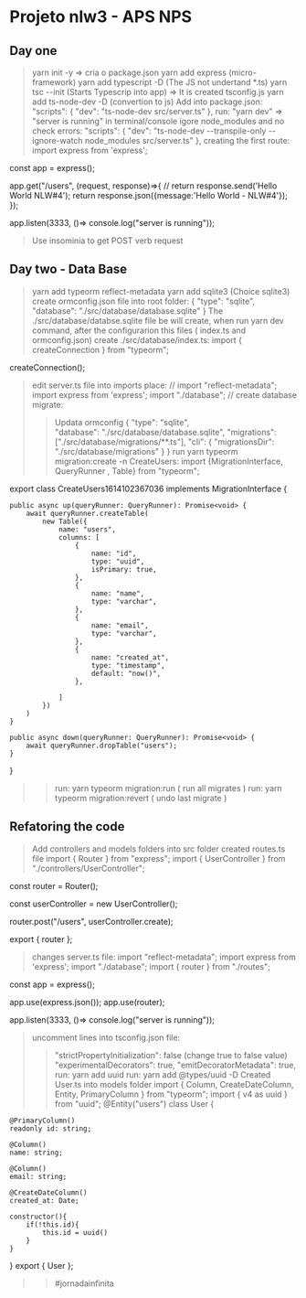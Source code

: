 # Projeto nlw3 - APS NPS
## Day one
> yarn init -y => cria o package.json
> yarn add express (micro-framework)
> yarn add typescript -D (The JS not undertand *.ts)
> yarn tsc --init (Starts Typescrip into app) => It is created tsconfig.js
> yarn add ts-node-dev -D (convertion to js)
> Add into package.json:
"scripts": {
    "dev": "ts-node-dev src/server.ts"
  },
> run: "yarn dev" => "server is running" in terminal/console
> igore node_modules and no check errors:
  "scripts": {
    "dev": "ts-node-dev --transpile-only --ignore-watch node_modules src/server.ts"
  },
> creating the first route:
import express from 'express';

const app = express();

app.get("/users", (request, response)=>{
    // return response.send('Hello World NLW#4');
    return response.json({message:'Hello World - NLW#4'});
});

app.listen(3333, ()=> console.log("server is running"));
> Use insominia to get POST verb request

## Day two - Data Base
> yarn add typeorm reflect-metadata
> yarn add sqlite3 (Choice sqlite3)
> create ormconfig.json file into root folder:
{
    "type": "sqlite",    
    "database": "./src/database/database.sqlite"
}
> The ./src/database/databse.sqlite file be will create, when run yarn dev command, after the configurarion this files ( index.ts and ormconfig.json)
> create ./src/database/index.ts:
import { createConnection } from "typeorm";

createConnection();
> edit server.ts file into imports place:
//
import "reflect-metadata";
import express from 'express';
import "./database";
//
> create database migrate:
>> Updata ormconfig 
{
    "type": "sqlite",    
    "database": "./src/database/database.sqlite",
    "migrations":["./src/database/migrations/**.ts"],
    "cli": {
        "migrationsDir": "./src/database/migrations"
    }
}
>> run yarn typeorm migration:create -n CreateUsers:
import {MigrationInterface, QueryRunner , Table} from "typeorm";

export class CreateUsers1614102367036 implements MigrationInterface {

    public async up(queryRunner: QueryRunner): Promise<void> {
        await queryRunner.createTable(
            new Table({
                name: "users",
                columns: [
                    {
                        name: "id",
                        type: "uuid",
                        isPrimary: true,
                    },
                    {
                        name: "name",
                        type: "varchar",
                    },
                    {
                        name: "email",
                        type: "varchar",
                    },
                    {
                        name: "created_at",
                        type: "timestamp",
                        default: "now()",
                    },

                ]
            })
        ) 
    }

    public async down(queryRunner: QueryRunner): Promise<void> {
        await queryRunner.dropTable("users");
    }

}
>> run: yarn typeorm migration:run ( run all migrates )
>> run: yarn typeorm migration:revert ( undo last migrate )

## Refatoring the code
> Add controllers and models folders into src folder
> created routes.ts file
import { Router } from "express";
import { UserController } from "./controllers/UserController";

const router = Router();

const userController = new UserController();

router.post("/users", userController.create);

export { router };

> changes server.ts file:
import "reflect-metadata";
import express from 'express';
import "./database";
import { router } from "./routes";

const app = express();

app.use(express.json());
app.use(router);

app.listen(3333, ()=> console.log("server is running"));

> uncomment  lines into tsconfig.json file:
>> "strictPropertyInitialization": false (change true to false value)
>> "experimentalDecorators": true,
>> "emitDecoratorMetadata": true,
> run: yarn add uuid
> run: yarn add @types/uuid -D
> Created User.ts into models folder
import { Column, CreateDateColumn, Entity, PrimaryColumn } from "typeorm";
import { v4 as uuid } from "uuid";
@Entity("users")
class User {

    @PrimaryColumn()
    readonly id: string;

    @Column()
    name: string;

    @Column()
    email: string;

    @CreateDateColumn()
    created_at: Date;

    constructor(){
        if(!this.id){
            this.id = uuid()
        }
    }
}
export { User };

>> #jornadainfinita




